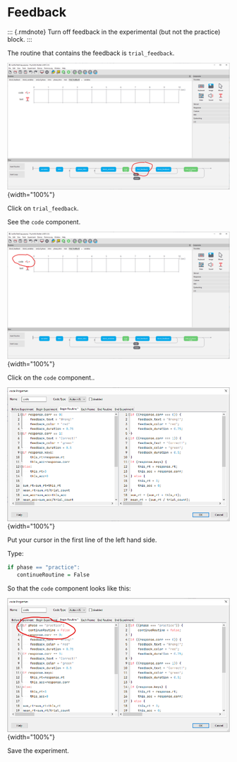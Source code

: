 # Feedback

::: {.rmdnote}
Turn off feedback in the experimental (but not the practice) block.
:::

The routine that contains the feedback is `trial_feedback`. 

![](images/feedback0.png){width="100%"}

Click on `trial_feedback`.

See the `code` component. 

![](images/feedback00.png){width="100%"}

Click on the `code` component..

![](images/feedback1.png){width="100%"}

Put your cursor in the first line of the left hand side.

Type:


```r
if phase == "practice":
   continueRoutine = False
```

So that the `code` component looks like this:

![](images/feedback2.png){width="100%"}

Save the experiment.
